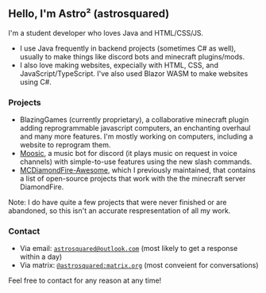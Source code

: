 ## Hello, I'm Astro² (astrosquared)

I'm a student developer who loves Java and HTML/CSS/JS.

* I use Java frequently in backend projects (sometimes C# as well), usually to make things like discord bots and minecraft plugins/mods.
* I also love making websites, expecially with HTML, CSS, and JavaScript/TypeScript. I've also used Blazor WASM to make websites using C#.

### Projects

* BlazingGames (currently proprietary), a collaborative minecraft plugin adding reprogrammable javascript computers, an enchanting overhaul and many more features. I'm mostly working on computers, including a website to reprogram them.
* [Moosic](https://github.com/AstroSquared/moosic), a music bot for discord (it plays music on request in voice channels) with simple-to-use features using the new slash commands.
* [MCDiamondFire-Awesome](https://github.com/RedVortexDev/MCDiamondFire-Awesome), which I previously maintained, that contains a list of open-source projects that work with the the minecraft server DiamondFire.

Note: I do have quite a few projects that were never finished or are abandoned, so this isn't an accurate respresentation of all my work.

### Contact

* Via email: [`astrosquared@outlook.com`](mailto:astrosquared@outlook.com) (most likely to get a response within a day)
* Via matrix: [`@astrosquared:matrix.org`](https://matrix.to/#/@astrosquared:matrix.org) (most conveient for conversations)

Feel free to contact for any reason at any time!
